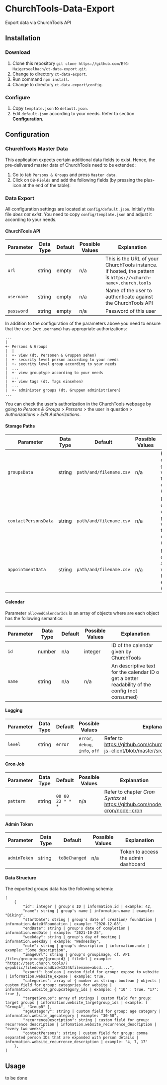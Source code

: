 # ChurchTools-Data-Export

Export data via ChurchTools API

## Installation

### Download

1. Clone this repository `git clone https://github.com/EfG-Haigerseelbach/ct-data-export.git`.
2. Change to directory `ct-data-export`.
3. Run command `npm install`.
4. Change to directory `ct-data-export\config`.

### Configure

1. Copy `template.json` to `default.json`.
2. Edit `default.json` according to your needs. Refer to section **Configuration**.

## Configuration

### ChurchTools Master Data

This application expects certain additional data fields to exist. Hence, the pre-delivered master data of ChurchTools need to be extended:

1) Go to tab `Persons & Groups` and press `Master data`.
2) Click on `DB-Fields` and add the following fields (by pressing the plus-icon at the end of the table):

### Data Export

All configuration settings are located at `config/default.json`. Initially this file *does not exist*. You need to copy `config/template.json` and adjust it according to your needs.

#### ChurchTools API

| Parameter   | Data Type | Default | Possible Values | Explanation                                                                                                  |
|-------------|-----------|---------|-----------------|--------------------------------------------------------------------------------------------------------------|
| `url`       | string    | empty   | n/a             | This is the URL of your ChurchTools instance. If hosted, the pattern is `https://<church-name>.church.tools` |
| `username`  | string    | empty   | n/a             | Name of the user to authenticate against the ChurchTools API                                                 |
| `password`  | string    | empty   | n/a             | Password of this user                                                                                        |

In addition to the configuration of the parameters above you need to ensure that the user (see `username`) has appropriate authorizations:

```text
...
|
+- Persons & Groups
|  |
|  +- view (dt. Personen & Gruppen sehen)  
|  +- security level person according to your needs
|  +- security level group according to your needs
|  ...
|  +- view grouptype according to your needs
|  ...
|  +- view tags (dt. Tags einsehen)
|  ...
|  +- administer groups (dt. Gruppen administrieren)
...
```

You can check the user's authorization in the ChurchTools webpage by going to *Persons & Groups* > *Persons* > the user in question > *Authorizations* > *Edit Authorizations*.

#### Storage Paths

| Parameter            | Data Type | Default                     | Possible Values | Explanation                                                                    |
|----------------------|-----------|-----------------------------|-----------------|--------------------------------------------------------------------------------|
| `groupsData`         | string    | `path/and/filename.csv`     | n/a             | Filename for data of groups without file type extension (e.g. `.csv`)          |
| `contactPersonsData` | string    | `path/and/filename.csv`     | n/a             | Filename for data of contact persons without file type extension (e.g. `.csv`) |
| `appointmentData`    | string    | `path/and/filename.csv`     | n/a             | Filename for data of appointments without file type extension (e.g. `.csv`)    |

#### Calendar

Parameter `allowedCalendarIds` is an array of objects where are each object has the following semantics:

| Parameter | Data Type | Default | Possible Values | Explanation                                                                                     |
|-----------|-----------|---------|-----------------|-------------------------------------------------------------------------------------------------|
| `id`      | number    | n/a     | integer         | ID of the calendar given by ChurchTools                                                         |
| `name`    | string    | n/a     | n/a             | An descriptive text for the calendar ID o get a better readability of the config (not consumed) |

#### Logging

| Parameter | Data Type | Default | Possible Values                 | Explanation                                                                                |
|-----------|-----------|---------|---------------------------------|--------------------------------------------------------------------------------------------|
| `level`   | string    | `error` | `error`, `debug`, `info`, `off` | Refer to <https://github.com/churchtools/churchtools-js-client/blob/master/src/logging.js> |

#### Cron Job

| Parameter | Data Type | Default          | Possible Values   | Explanation                                                                |
|-----------|-----------|------------------|-------------------|----------------------------------------------------------------------------|
| `pattern` | string    | `00 00 23 * * *` | n/a               | Refer to chapter *Cron Syntax* at <https://github.com/node-cron/node-cron> |

#### Admin Token

| Parameter    | Data Type | Default       | Possible Values | Explanation                         |
|--------------|-----------|---------------|-----------------|-------------------------------------|
| `adminToken` | string    | `toBeChanged` | n/a             | Token to access the admin dashboard |

#### Data Structure

The exported groups data has the following schema:

```
[
    {
        "id": integer | group's ID | information.id | example: 42,
        "name": string | group's name | information.name | example: "Biking",
        "startDate": string | group's date of creation/ foundation | information.dateOfFoundation | example: "2020-12-08",
        "endDate": string | group's date of completion | information.endDate | example: "2021-10-25",
        "weekday": string | group's day of meeting | information.weekday | example: "Wednesday",
        "note": string | group's description | information.note | example: "Some description",
        "imageUrl": string | group's groupimage, cf. API /files/groupimage/{groupid} | fileUrl | example: "https://test.church.tools/?q=public/filedownload&id=1234&filename=abcd....",
        "export": boolean | custom field for group: expose to website | information.website_expose | example: true,
        "categories": array of { number as string: boolean } objects | custom field for group: categories for website | information.website_groupcategory_ids | example: { "10" : true, "17": true },
        "targetGroups": array of strings | custom field for group: target groups | information.website_targetgroup_ids | example: [ "GroupA", "GroupB" ],
        "ageCategory": string | custom field for group: age category | information.website_agecategory | example: "30-50",
        "recurrenceDescription": string | custom field for group: recurrence description | infomation.website_recurrence_description | "every two weeks",
        "contactPersons": string | custom field for group: comma separated person IDs that are expanded with person details | information.website_recurrence_description | example: "4, 7, 17"
    },
]
```

## Usage

to be done

